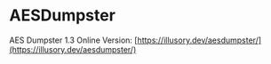 # AESDumpster
AES Dumpster 1.3 Online Version:  [https://illusory.dev/aesdumpster/](https://illusory.dev/aesdumpster/) <br>
